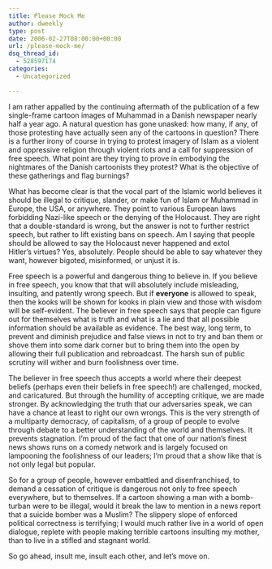 ```yaml
---
title: Please Mock Me
author: dweekly
type: post
date: 2006-02-27T08:00:00+00:00
url: /please-mock-me/
dsq_thread_id:
  - 528597174
categories:
  - Uncategorized

---
```

I am rather appalled by the continuing aftermath of the publication of a few single-frame cartoon images of Muhammad in a Danish newspaper nearly half a year ago. A natural question has gone unasked: how many, if any, of those protesting have actually seen any of the cartoons in question? There is a further irony of course in trying to protest imagery of Islam as a violent and oppressive religion through violent riots and a call for suppression of free speech. What point are they trying to prove in embodying the nightmares of the Danish cartoonists they protest? What is the objective of these gatherings and flag burnings?

What has become clear is that the vocal part of the Islamic world believes it should be illegal to critique, slander, or make fun of Islam or Muhammad in Europe, the USA, or anywhere. They point to various European laws forbidding Nazi-like speech or the denying of the Holocaust. They are right that a double-standard is wrong, but the answer is not to further restrict speech, but rather to lift existing bans on speech. Am I saying that people should be allowed to say the Holocaust never happened and extol Hitler&#8217;s virtues? Yes, absolutely. People should be able to say whatever they want, however bigoted, misinformed, or unjust it is.

Free speech is a powerful and dangerous thing to believe in. If you believe in free speech, you know that that will absolutely include misleading, insulting, and patently wrong speech. But if **everyone** is allowed to speak, then the kooks will be shown for kooks in plain view and those with wisdom will be self-evident. The believer in free speech says that people can figure out for themselves what is truth and what is a lie and that all possible information should be available as evidence. The best way, long term, to prevent and diminish prejudice and false views in not to try and ban them or shove them into some dark corner but to bring them into the open by allowing their full publication and rebroadcast. The harsh sun of public scrutiny will wither and burn foolishness over time.

The believer in free speech thus accepts a world where their deepest beliefs (perhaps even their beliefs in free speech!) are challenged, mocked, and caricatured. But through the humility of accepting critique, we are made stronger. By acknowledging the truth that our adversaries speak, we can have a chance at least to right our own wrongs. This is the very strength of a multiparty democracy, of capitalism, of a group of people to evolve through debate to a better understanding of the world and themselves. It prevents stagnation. I&#8217;m proud of the fact that one of our nation&#8217;s finest news shows runs on a comedy network and is largely focused on lampooning the foolishness of our leaders; I&#8217;m proud that a show like that is not only legal but popular.

So for a group of people, however embattled and disenfranchised, to demand a cessation of critique is dangerous not only to free speech everywhere, but to themselves. If a cartoon showing a man with a bomb-turban were to be illegal, would it break the law to mention in a news report that a suicide bomber was a Muslim? The slippery slope of enforced political correctness is terrifying; I would much rather live in a world of open dialogue, replete with people making terrible cartoons insulting my mother, than to live in a stifled and stagnant world.

So go ahead, insult me, insult each other, and let&#8217;s move on.
